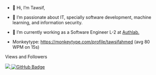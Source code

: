 - 👋 Hi, I’m Tawsif,
- 👀 I’m passionate about IT, specially software development, machine learning, and information security. 
- 🌱 I’m currently working as a Software Engineer L-2 at [Authlab.](https://authlab.io/)

- Monkeytype: https://monkeytype.com/profile/tawsifahmed (avg 80 WPM on 15s)

Views and Followers

<a href="https://github.com/Meghna-DAS/github-profile-views-counter">
    <img src="https://komarev.com/ghpvc/?username=tawsifahmed">
</a>
<a href="https://github.com/tawsifahmed?tab=followers"><img src="https://img.shields.io/github/followers/tawsifahmed?label=Followers&style=social" alt="GitHub Badge"></a>

<!---
tawsifahmed/tawsifahmed is a ✨ special ✨ repository because its `README.md` (this file) appears on your GitHub profile.
You can click the Preview link to take a look at your changes.
--->
